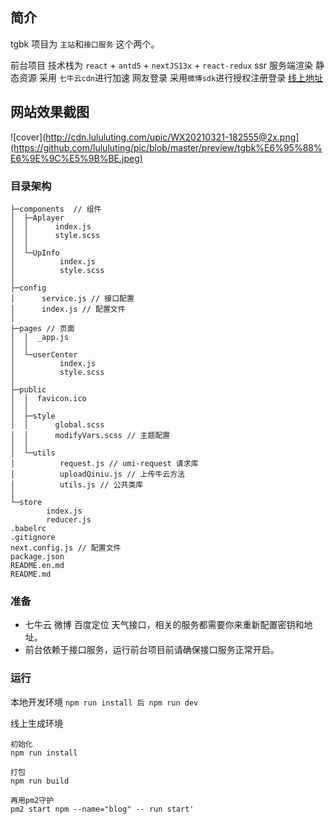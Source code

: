 ## 简介

tgbk 项目为 `主站`和`接口服务` 这个两个。

前台项目 技术栈为 `react` + `antd5` + `nextJS13x` + `react-redux` ssr 服务端渲染
静态资源 采用 `七牛云cdn`进行加速
网友登录 采用`微博sdk`进行授权注册登录
[线上地址](http://lululuting.com "线上地址")

## 网站效果截图

![cover](http://cdn.lululuting.com/upic/WX20210321-182555@2x.png](https://github.com/lululuting/pic/blob/master/preview/tgbk%E6%95%88%E6%9E%9C%E5%9B%BE.jpeg)

### 目录架构

```
├─components  // 组件
│  ├─Aplayer
│  │      index.js
│  │      style.scss
│  │
│  └─UpInfo
│          index.js
│          style.scss
│
├─config
│      service.js // 接口配置
│      index.js // 配置文件
│
├─pages // 页面
│  │  _app.js
│  │
│  └─userCenter
│          index.js
│          style.scss
│
├─public
│  │  favicon.ico
│  │
│  ├─style
│  │      global.scss
│  │      modifyVars.scss // 主题配置
│  │
│  └─utils
│          request.js // umi-request 请求库
│          uploadQiniu.js // 上传牛云方法
│          utils.js // 公共类库
│
└─store
        index.js
        reducer.js
.babelrc
.gitignore
next.config.js // 配置文件
package.json
README.en.md
README.md
```

### 准备

- 七牛云 微博 百度定位 天气接口，相关的服务都需要你来重新配置密钥和地址。
- 前台依赖于接口服务，运行前台项目前请确保接口服务正常开启。

### 运行

本地开发环境 `npm run install 后 npm run dev`

线上生成环境

```
初始化
npm run install

打包
npm run build

再用pm2守护
pm2 start npm --name="blog" -- run start'
```


